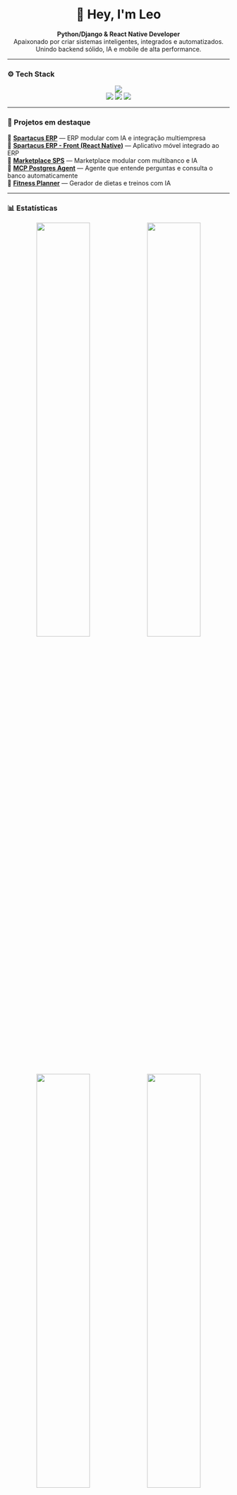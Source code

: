 <!-- PERFIL DARK E ANIMADO -->
<h1 align="center">👋 Hey, I'm Leo</h1>

<p align="center">
  <b>Python/Django & React Native Developer</b><br>
  Apaixonado por criar sistemas inteligentes, integrados e automatizados.<br>
  Unindo backend sólido, IA e mobile de alta performance.
</p>

---

### ⚙️ Tech Stack
<p align="center">
  <img src="https://skillicons.dev/icons?i=python,django,flask,js,react,postgresql,docker,git,linux,vscode" />
  <br/>
  <img src="https://img.shields.io/badge/LangChain-%23FFB900?style=flat&logo=chainlink&logoColor=white"/>
  <img src="https://img.shields.io/badge/OpenAI-%23000000?style=flat&logo=openai&logoColor=white"/>
  <img src="https://img.shields.io/badge/Power%20BI-F2C811?style=flat&logo=powerbi&logoColor=black"/>
</p>

---

### 🚀 Projetos em destaque
🔹 [**Spartacus ERP**](https://github.com/Kaique-010/mobile-sps) — ERP modular com IA e integração multiempresa  
🔹 [**Spartacus ERP - Front (React Native)**](https://github.com/Kaique-010/front-mobile) — Aplicativo móvel integrado ao ERP  
🔹 [**Marketplace SPS**](https://github.com/Kaique-010/marketplace_sps) — Marketplace modular com multibanco e IA  
🔹 [**MCP Postgres Agent**](https://github.com/Kaique-010/mcp_postgres) — Agente que entende perguntas e consulta o banco automaticamente  
🔹 [**Fitness Planner**](https://github.com/Kaique-010/FITNESS_PLANNER) — Gerador de dietas e treinos com IA  

---

### 📊 Estatísticas
<p align="center">
  <img width="49%" src="https://github-readme-stats.vercel.app/api?username=Kaique-010&show_icons=true&theme=radical&hide_border=true" />
  <img width="49%" src="https://github-readme-streak-stats.herokuapp.com/?user=Kaique-010&theme=radical&hide_border=true" />
</p>

<p align="center">
  <img width="49%" src="https://github-readme-stats.vercel.app/api/top-langs/?username=Kaique-010&layout=compact&theme=radical&hide_border=true" />
  <img width="49%" src="https://komarev.com/ghpvc/?username=Kaique-010&label=Profile%20views&color=ff69b4&style=flat" />
</p>

---

### 📫 Onde me achar
<p align="center">
  <a href="https://www.linkedin.com/in/leonardo-araujo-213626173/">
    <img src="https://img.shields.io/badge/LinkedIn-0077B5?style=flat&logo=linkedin&logoColor=white"/>
  </a>
  <a href="mailto:leokaique7@gmail.com">
    <img src="https://img.shields.io/badge/Email-D14836?style=flat&logo=gmail&logoColor=white"/>
  </a>
  <a href="https://github.com/Kaique-010">
    <img src="https://img.shields.io/badge/GitHub-181717?style=flat&logo=github&logoColor=white"/>
  </a>
</p>

---

<p align="center">
  <i>“Código bom é o que se explica sozinho.”</i><br>
  Sempre em busca de unir performance, clareza e propósito.
</p>
